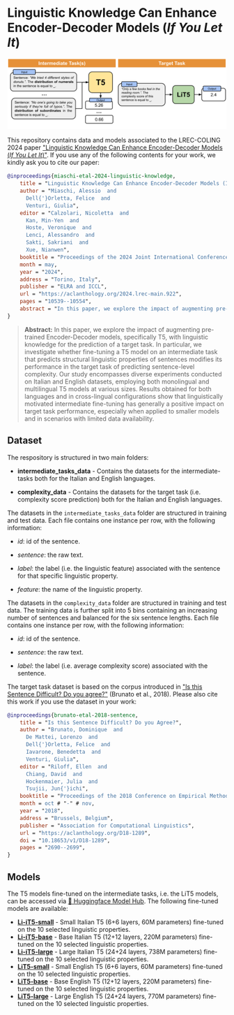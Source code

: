 # Linguistic Knowledge Can Enhance Encoder-Decoder Models (*If You Let It*)

<p align="center">
    <img src="img/LiT5_approach_v2.png" alt="Linguistically-Informed T5 Approach" width="900"/>
</p>


This repository contains data and models associated to the LREC-COLING 2024 paper ["Linguistic Knowledge Can Enhance Encoder-Decoder Models (*If You Let It*)"](https://aclanthology.org/2024.lrec-main.922.pdf). If you use any of the following contents for your work, we kindly ask you to cite our paper:

```bibtex
@inproceedings{miaschi-etal-2024-linguistic-knowledge,
    title = "Linguistic Knowledge Can Enhance Encoder-Decoder Models (If You Let It)",
    author = "Miaschi, Alessio  and
      Dell{'}Orletta, Felice  and
      Venturi, Giulia",
    editor = "Calzolari, Nicoletta  and
      Kan, Min-Yen  and
      Hoste, Veronique  and
      Lenci, Alessandro  and
      Sakti, Sakriani  and
      Xue, Nianwen",
    booktitle = "Proceedings of the 2024 Joint International Conference on Computational Linguistics, Language Resources and Evaluation (LREC-COLING 2024)",
    month = may,
    year = "2024",
    address = "Torino, Italy",
    publisher = "ELRA and ICCL",
    url = "https://aclanthology.org/2024.lrec-main.922",
    pages = "10539--10554",
    abstract = "In this paper, we explore the impact of augmenting pre-trained Encoder-Decoder models, specifically T5, with linguistic knowledge for the prediction of a target task. In particular, we investigate whether fine-tuning a T5 model on an intermediate task that predicts structural linguistic properties of sentences modifies its performance in the target task of predicting sentence-level complexity. Our study encompasses diverse experiments conducted on Italian and English datasets, employing both monolingual and multilingual T5 models at various sizes. Results obtained for both languages and in cross-lingual configurations show that linguistically motivated intermediate fine-tuning has generally a positive impact on target task performance, especially when applied to smaller models and in scenarios with limited data availability.",
}
```

> **Abstract:** In this paper, we explore the impact of augmenting pre-trained Encoder-Decoder models, specifically T5, with linguistic knowledge for the prediction of a target task. In particular, we investigate whether fine-tuning a T5 model on an intermediate task that predicts structural linguistic properties of sentences modifies its performance in the target task of predicting sentence-level complexity. Our study encompasses diverse experiments conducted on Italian and English datasets, employing both monolingual and multilingual T5 models at various sizes. Results obtained for both languages and in cross-lingual configurations show that linguistically motivated intermediate fine-tuning has generally a positive impact on target task performance, especially when applied to smaller models and in scenarios with limited data availability.

## Dataset

The respository is structured in two main folders:

- **intermediate_tasks_data** - Contains the datasets for the intermediate-tasks both for the Italian and English languages.

- **complexity_data** - Contains the datasets for the target task (i.e. complexity score prediction) both for the Italian and English languages.


The datasets in the ```intermediate_tasks_data``` folder are structured in training and test data. Each file contains one instance per row, with the following information:

- *id*: id of the sentence.

- *sentence*: the raw text.

- *label*: the label (i.e. the linguistic feature) associated with the sentence for that specific linguistic property.

- *feature*: the name of the linguistic property.

The datasets in the ```complexity_data``` folder are structured in training and test data. The training data is further split into 5 bins containing an increasing number of sentences and balanced for the six sentence lengths. Each file contains one instance per row, with the following information:

- *id*: id of the sentence.

- *sentence*: the raw text.

- *label*: the label (i.e. average complexity score) associated with the sentence.

The target task dataset is based on the corpus introduced in ["Is this Sentence Difficult? Do you agree?"](https://aclanthology.org/D18-1289.pdf) (Brunato et al., 2018). Please also cite this work if you use the dataset in your work:

```bibtex
@inproceedings{brunato-etal-2018-sentence,
    title = "Is this Sentence Difficult? Do you Agree?",
    author = "Brunato, Dominique  and
      De Mattei, Lorenzo  and
      Dell{'}Orletta, Felice  and
      Iavarone, Benedetta  and
      Venturi, Giulia",
    editor = "Riloff, Ellen  and
      Chiang, David  and
      Hockenmaier, Julia  and
      Tsujii, Jun{'}ichi",
    booktitle = "Proceedings of the 2018 Conference on Empirical Methods in Natural Language Processing",
    month = oct # "-" # nov,
    year = "2018",
    address = "Brussels, Belgium",
    publisher = "Association for Computational Linguistics",
    url = "https://aclanthology.org/D18-1289",
    doi = "10.18653/v1/D18-1289",
    pages = "2690--2699",
}
```



## Models

The T5 models fine-tuned on the intermediate tasks, i.e. the LiT5 models, can be accessed via [🤗 Huggingface Model Hub](https://huggingface.co/docs/hub/models-the-hub). The following fine-tuned models are available:

- **[Li-iT5-small](https://huggingface.co/alemiaschi/li-it5-small)** - Small Italian T5 (6+6 layers, 60M parameters) fine-tuned on the 10 selected linguistic properties.
- **[Li-iT5-base](https://huggingface.co/alemiaschi/li-it5-base)** - Base Italian T5 (12+12 layers, 220M parameters) fine-tuned on the 10 selected linguistic properties.
- **[Li-iT5-large](https://huggingface.co/alemiaschi/li-it5-large)** - Large Italian T5 (24+24 layers, 738M parameters) fine-tuned on the 10 selected linguistic properties.
- **[LiT5-small](https://huggingface.co/alemiaschi/lit5-small)** - Small English T5 (6+6 layers, 60M parameters) fine-tuned on the 10 selected linguistic properties.
- **[LiT5-base](https://huggingface.co/alemiaschi/lit5-base)** - Base English T5 (12+12 layers, 220M parameters) fine-tuned on the 10 selected linguistic properties.
- **[LiT5-large](https://huggingface.co/alemiaschi/lit5-large)** - Large English T5 (24+24 layers, 770M parameters) fine-tuned on the 10 selected linguistic properties.

